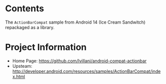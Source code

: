 Contents
========

The `ActionBarCompat` sample from Android 14 (Ice Cream Sandwitch) repackaged as
a library.




Project Information
===================

 * Home Page: https://github.com/lvillani/android-compat-actionbar
 * Upsteam: http://developer.android.com/resources/samples/ActionBarCompat/index.html
